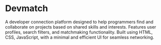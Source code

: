 # Devmatch
A developer connection platform designed to help programmers find and collaborate on projects based on shared skills and interests. Features user profiles, search filters, and matchmaking functionality. Built using HTML, CSS, JavaScript, with a minimal and efficient UI for seamless networking.

